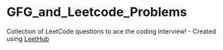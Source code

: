 # GFG_and_Leetcode_Problems
Collection of LeetCode questions to ace the coding interview! - Created using [LeetHub](https://github.com/QasimWani/LeetHub)
